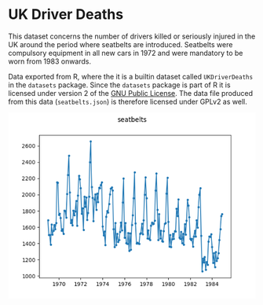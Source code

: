 # UK Driver Deaths

This dataset concerns the number of drivers killed or seriously injured in the 
UK around the period where seatbelts are introduced. Seatbelts were compulsory 
equipment in all new cars in 1972 and were mandatory to be worn from 1983 
onwards.

Data exported from R, where the it is a builtin dataset called 
``UKDriverDeaths`` in the ``datasets`` package. Since the ``datasets`` package 
is part of R it is licensed under version 2 of the [GNU Public 
License](https://www.r-project.org/COPYING). The data file produced from this 
data (``seatbelts.json``) is therefore licensed under GPLv2 as well.

![Plot of seatbelts dataset](./seatbelts.png)
